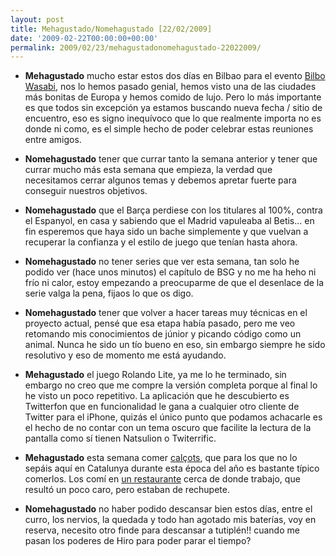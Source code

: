 ```yaml
---
layout: post
title: Mehagustado/Nomehagustado [22/02/2009]
date: '2009-02-22T00:00:00+00:00'
permalink: 2009/02/23/mehagustadonomehagustado-22022009/
---
```

- <strong>Mehagustado</strong> mucho estar estos dos días en Bilbao para el evento <a href="http://childrenatyourfeet.com/2009/02/22/bilbo-wasabi-09-osom/">Bilbo Wasabi</a>, nos lo hemos pasado genial, hemos visto  una de las ciudades más bonitas de Europa y hemos comido de lujo. Pero lo más importante es que todos sin excepción ya estamos buscando nueva fecha / sitio de encuentro, eso es signo inequívoco que lo que realmente importa no es donde ni como, es el simple hecho de poder celebrar estas reuniones entre amigos. 

- <strong>Nomehagustado</strong> tener que currar tanto la semana anterior y tener que currar mucho más esta semana que empieza, la verdad que necesitamos cerrar algunos temas y debemos apretar fuerte para conseguir nuestros objetivos.

- <strong>Nomehagustado</strong> que el Barça perdiese con los titulares al 100%, contra el Espanyol, en casa y sabiendo que el Madrid vapuleaba al Betis... en fin esperemos que haya sido un bache simplemente y que vuelvan a recuperar la confianza y el estilo de juego que tenían hasta ahora. 

- <strong>Nomehagustado</strong> no tener series que ver esta semana, tan solo he podido ver (hace unos minutos) el capítulo de BSG y no me ha heho ni frío ni calor, estoy empezando a preocuparme de que el desenlace de la serie valga la pena, fijaos lo que os digo.

- <strong>Nomehagustado</strong> tener que volver a hacer tareas muy técnicas en el proyecto actual, pensé que esa etapa había pasado, pero me veo retomando mis conocimientos de júnior y picando código como un animal. Nunca he sido un tío bueno en eso, sin embargo siempre he sido resolutivo y eso de momento me está ayudando.

- <strong>Mehagustado</strong> el juego Rolando Lite, ya me lo he terminado, sin embargo no creo que me compre la versión completa porque al final lo he visto un poco repetitivo. La aplicación que he descubierto es Twitterfon que en funcionalidad le gana a cualquier otro cliente de Twitter para el iPhone, quizás el único punto que podamos achacarle es el hecho de no contar con un tema oscuro que facilite la lectura de la pantalla como sí tienen Natsulion o Twiterrific.

- <strong>Mehagustado</strong> esta semana comer <a href="http://es.wikipedia.org/wiki/Cal%C3%A7ot">calçots</a>, que para los que no lo sepáis aquí en Catalunya durante esta época del año es bastante típico comerlos. Los comí en <a href="http://www.canrectoret.com/">un restaurante</a> cerca de donde trabajo, que resultó un poco caro, pero estaban de rechupete. 

- <strong>Nomehagustado</strong> no haber podido descansar bien estos días, entre el curro, los nervios, la quedada y todo han agotado mis baterías, voy en reserva, necesito otro finde para descansar a tutiplén!! cuando me pasan los poderes de Hiro para poder parar el tiempo?
